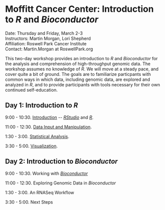 # Moffitt Cancer Center: Introduction to _R_ and _Bioconductor_

Date: Thursday and Friday, March 2-3<br />
Instructors: Martin Morgan, Lori Shepherd<br />
Affiliation: Roswell Park Cancer Institute<br />
Contact: Martin.Morgan at RoswellPark.org

This two-day workshop provides an introduction to _R_ and
_Bioconductor_ for the analysis and comprehension of high-throughput
genomic data. The workshop assumes no knowledge of _R_. We will move
at a steady pace, and cover quite a bit of ground. The goals are to
familiarize particpants with common ways in which data, including
genomic data, are explored and analyzed in _R_, and to provide participants
with tools necessary for their own continued self-education.

## Day 1: Introduction to _R_

9:00 - 10:30. [Introduction][] -- _[RStudio][]_ and _[R]_.

11:00 - 12:30. [Data Input and Manipulation][].

1:30 - 3:00. [Statistical Analysis][].

3:30 - 5:00. [Visualization][].

## Day 2: Introduction to _Bioconductor_

9:00 - 10:30. Working with _[Bioconductor][]_

11:00 - 12:30. Exploring Genomic Data in _Bioconductor_

1:30 - 3:00. An RNASeq Workflow

3:30 - 5:00. Next Steps

[RStudio]: https://rstudio.com
[R]: https://r-project.org
[Bioconductor]: https://bioconductor.org

[Introduction]: https://github.com/Bioconductor/BiocIntro/blob/Moffitt-2017/vignettes/A1_Using_R.Rmd
[Data Input and Manipulation]: https://github.com/Bioconductor/BiocIntro/blob/Moffitt-2017/vignettes/A2_IO.Rmd
[Statistical Analysis]: https://github.com/Bioconductor/BiocIntro/blob/Moffitt-2017/vignettes/A3_Statistics.Rmd
[Visualization]: https://github.com/Bioconductor/BiocIntro/blob/Moffitt-2017/vignettes/A4_Graphics.Rmd
